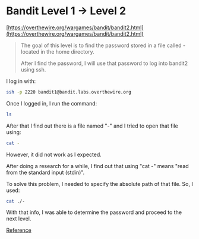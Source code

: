 # Bandit Level 1 -> Level 2

[https://overthewire.org/wargames/bandit/bandit2.html](https://overthewire.org/wargames/bandit/bandit2.html)

> The goal of this level is to find the password stored in a file called - located in the home directory.
>
> After I find the password, I will use that password to log into bandit2 using ssh.

I log in with:

```bash
ssh -p 2220 bandit1@bandit.labs.overthewire.org
```

Once I logged in, I run the command:

```bash
ls
```

After that I find out there is a file named "-" and I tried to open that file using:

```bash
cat -
```

However, it did not work as I expected. 

After doing a research for a while, I find out that using "cat -" means "read from the standard input (stdin)". 

To solve this problem, I needed to specify the absolute path of that file. So, I used:

```bash
cat ./-
```

With that info, I was able to determine the password and proceed to the next level.


[Reference](https://stackoverflow.com/questions/42187323/how-to-open-a-dashed-filename-using-terminal)
